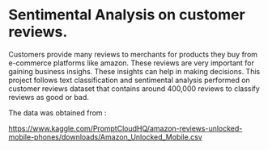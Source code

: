 # Sentimental Analysis on customer reviews.

Customers provide many reviews to merchants for products they buy from e-commerce platforms like amazon. These reviews are very important for gaining business insighs.
These insights can help in making decisions. 
This project follows text classification and sentimental analysis performed on customer reviews dataset that contains around 400,000 reviews to classify reviews as good or bad.

The data was obtained from :

https://www.kaggle.com/PromptCloudHQ/amazon-reviews-unlocked-mobile-phones/downloads/Amazon_Unlocked_Mobile.csv

